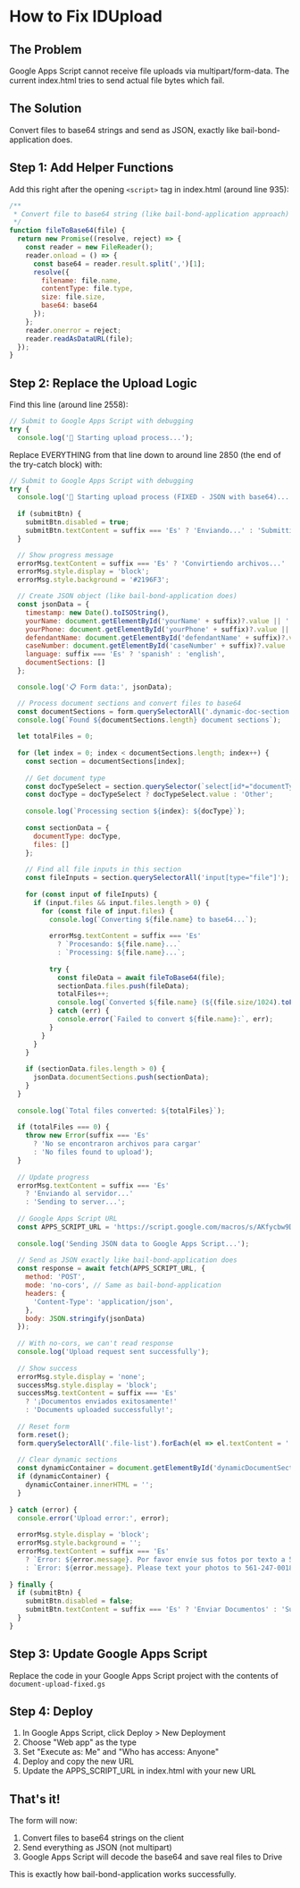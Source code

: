 # How to Fix IDUpload

## The Problem
Google Apps Script cannot receive file uploads via multipart/form-data. The current index.html tries to send actual file bytes which fail.

## The Solution
Convert files to base64 strings and send as JSON, exactly like bail-bond-application does.

## Step 1: Add Helper Functions

Add this right after the opening `<script>` tag in index.html (around line 935):

```javascript
/**
 * Convert file to base64 string (like bail-bond-application approach)
 */
function fileToBase64(file) {
  return new Promise((resolve, reject) => {
    const reader = new FileReader();
    reader.onload = () => {
      const base64 = reader.result.split(',')[1];
      resolve({
        filename: file.name,
        contentType: file.type,
        size: file.size,
        base64: base64
      });
    };
    reader.onerror = reject;
    reader.readAsDataURL(file);
  });
}
```

## Step 2: Replace the Upload Logic

Find this line (around line 2558):
```javascript
// Submit to Google Apps Script with debugging
try {
  console.log('🚀 Starting upload process...');
```

Replace EVERYTHING from that line down to around line 2850 (the end of the try-catch block) with:

```javascript
// Submit to Google Apps Script with debugging
try {
  console.log('🚀 Starting upload process (FIXED - JSON with base64)...');
  
  if (submitBtn) {
    submitBtn.disabled = true;
    submitBtn.textContent = suffix === 'Es' ? 'Enviando...' : 'Submitting...';
  }

  // Show progress message
  errorMsg.textContent = suffix === 'Es' ? 'Convirtiendo archivos...' : 'Converting files...';
  errorMsg.style.display = 'block';
  errorMsg.style.background = '#2196F3';

  // Create JSON object (like bail-bond-application does)
  const jsonData = {
    timestamp: new Date().toISOString(),
    yourName: document.getElementById('yourName' + suffix)?.value || '',
    yourPhone: document.getElementById('yourPhone' + suffix)?.value || '',
    defendantName: document.getElementById('defendantName' + suffix)?.value || '',
    caseNumber: document.getElementById('caseNumber' + suffix)?.value || '',
    language: suffix === 'Es' ? 'spanish' : 'english',
    documentSections: []
  };

  console.log('📋 Form data:', jsonData);

  // Process document sections and convert files to base64
  const documentSections = form.querySelectorAll('.dynamic-doc-section');
  console.log(`Found ${documentSections.length} document sections`);
  
  let totalFiles = 0;
  
  for (let index = 0; index < documentSections.length; index++) {
    const section = documentSections[index];
    
    // Get document type
    const docTypeSelect = section.querySelector(`select[id*="documentType"]`);
    const docType = docTypeSelect ? docTypeSelect.value : 'Other';
    
    console.log(`Processing section ${index}: ${docType}`);
    
    const sectionData = {
      documentType: docType,
      files: []
    };
    
    // Find all file inputs in this section
    const fileInputs = section.querySelectorAll('input[type="file"]');
    
    for (const input of fileInputs) {
      if (input.files && input.files.length > 0) {
        for (const file of input.files) {
          console.log(`Converting ${file.name} to base64...`);
          
          errorMsg.textContent = suffix === 'Es' 
            ? `Procesando: ${file.name}...`
            : `Processing: ${file.name}...`;
          
          try {
            const fileData = await fileToBase64(file);
            sectionData.files.push(fileData);
            totalFiles++;
            console.log(`Converted ${file.name} (${(file.size/1024).toFixed(2)} KB)`);
          } catch (err) {
            console.error(`Failed to convert ${file.name}:`, err);
          }
        }
      }
    }
    
    if (sectionData.files.length > 0) {
      jsonData.documentSections.push(sectionData);
    }
  }
  
  console.log(`Total files converted: ${totalFiles}`);
  
  if (totalFiles === 0) {
    throw new Error(suffix === 'Es' 
      ? 'No se encontraron archivos para cargar'
      : 'No files found to upload');
  }
  
  // Update progress
  errorMsg.textContent = suffix === 'Es' 
    ? 'Enviando al servidor...'
    : 'Sending to server...';
  
  // Google Apps Script URL
  const APPS_SCRIPT_URL = 'https://script.google.com/macros/s/AKfycbw9DvZFje5f_ssDVNh7eXaARwbK0VdCCzJct6iw22K10PRJMVkGnhVHjVBv3dvfmqvk/exec';
  
  console.log('Sending JSON data to Google Apps Script...');
  
  // Send as JSON exactly like bail-bond-application does
  const response = await fetch(APPS_SCRIPT_URL, {
    method: 'POST',
    mode: 'no-cors', // Same as bail-bond-application
    headers: {
      'Content-Type': 'application/json',
    },
    body: JSON.stringify(jsonData)
  });
  
  // With no-cors, we can't read response
  console.log('Upload request sent successfully');
  
  // Show success
  errorMsg.style.display = 'none';
  successMsg.style.display = 'block';
  successMsg.textContent = suffix === 'Es'
    ? '¡Documentos enviados exitosamente!'
    : 'Documents uploaded successfully!';
  
  // Reset form
  form.reset();
  form.querySelectorAll('.file-list').forEach(el => el.textContent = '');
  
  // Clear dynamic sections
  const dynamicContainer = document.getElementById('dynamicDocumentSections' + suffix);
  if (dynamicContainer) {
    dynamicContainer.innerHTML = '';
  }
  
} catch (error) {
  console.error('Upload error:', error);
  
  errorMsg.style.display = 'block';
  errorMsg.style.background = '';
  errorMsg.textContent = suffix === 'Es'
    ? `Error: ${error.message}. Por favor envíe sus fotos por texto a 561-247-0018.`
    : `Error: ${error.message}. Please text your photos to 561-247-0018.`;
  
} finally {
  if (submitBtn) {
    submitBtn.disabled = false;
    submitBtn.textContent = suffix === 'Es' ? 'Enviar Documentos' : 'Submit Documents';
  }
}
```

## Step 3: Update Google Apps Script

Replace the code in your Google Apps Script project with the contents of `document-upload-fixed.gs`

## Step 4: Deploy

1. In Google Apps Script, click Deploy > New Deployment
2. Choose "Web app" as the type
3. Set "Execute as: Me" and "Who has access: Anyone"
4. Deploy and copy the new URL
5. Update the APPS_SCRIPT_URL in index.html with your new URL

## That's it!

The form will now:
1. Convert files to base64 strings on the client
2. Send everything as JSON (not multipart)
3. Google Apps Script will decode the base64 and save real files to Drive

This is exactly how bail-bond-application works successfully.
